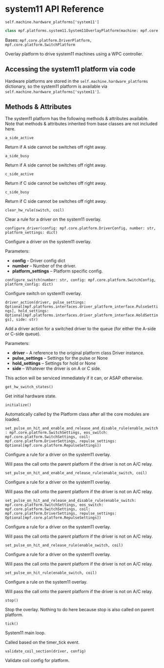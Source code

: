 # system11 API Reference

`self.machine.hardware_platforms['system11']`

``` python
class mpf.platforms.system11.System11OverlayPlatform(machine: mpf.core.machine.MachineController)
```

Bases: `mpf.core.platform.DriverPlatform, mpf.core.platform.SwitchPlatform`

Overlay platform to drive system11 machines using a WPC controller.

## Accessing the system11 platform via code

Hardware platforms are stored in the `self.machine.hardware_platforms` dictionary, so the system11 platform is available via `self.machine.hardware_platforms['system11']`.

## Methods & Attributes

The system11 platform has the following methods & attributes available. Note that methods & attributes inherited from base classes are not included here.

`a_side_active`

Return if A side cannot be switches off right away.

`a_side_busy`

Return if A side cannot be switches off right away.

`c_side_active`

Return if C side cannot be switches off right away.

`c_side_busy`

Return if C side cannot be switches off right away.

`clear_hw_rule(switch, coil)`

Clear a rule for a driver on the system11 overlay.

`configure_driver(config: mpf.core.platform.DriverConfig, number: str, platform_settings: dict)`

Configure a driver on the system11 overlay.

Parameters:

* **config** – Driver config dict
* **number** – Number of the driver.
* **platform_settings** – Platform specific config.

`configure_switch(number: str, config: mpf.core.platform.SwitchConfig, platform_config: dict)`

Configure switch on system11 overlay.

`driver_action(driver, pulse_settings: Optional[mpf.platforms.interfaces.driver_platform_interface.PulseSettings], hold_settings: Optional[mpf.platforms.interfaces.driver_platform_interface.HoldSettings], side: str)`

Add a driver action for a switched driver to the queue (for either the A-side or C-side queue).

Parameters:

* **driver** – A reference to the original platform class Driver instance.
* **pulse_settings** – Settings for the pulse or None
* **hold_settings** – Settings for hold or None
* **side** – Whatever the driver is on A or C side.

This action will be serviced immediately if it can, or ASAP otherwise.

`get_hw_switch_states()`

Get initial hardware state.

`initialize()`

Automatically called by the Platform class after all the core modules are loaded.

`set_pulse_on_hit_and_enable_and_release_and_disable_rule(enable_switch: mpf.core.platform.SwitchSettings, eos_switch: mpf.core.platform.SwitchSettings, coil: mpf.core.platform.DriverSettings, repulse_settings: Optional[mpf.core.platform.RepulseSettings])`

Configure a rule for a driver on the system11 overlay.

Will pass the call onto the parent platform if the driver is not on A/C relay.

`set_pulse_on_hit_and_enable_and_release_rule(enable_switch, coil)`

Configure a rule for a driver on the system11 overlay.

Will pass the call onto the parent platform if the driver is not on A/C relay.

`set_pulse_on_hit_and_release_and_disable_rule(enable_switch: mpf.core.platform.SwitchSettings, eos_switch: mpf.core.platform.SwitchSettings, coil: mpf.core.platform.DriverSettings, repulse_settings: Optional[mpf.core.platform.RepulseSettings])`

Configure a rule for a driver on the system11 overlay.

Will pass the call onto the parent platform if the driver is not on A/C relay.

`set_pulse_on_hit_and_release_rule(enable_switch, coil)`

Configure a rule for a driver on the system11 overlay.

Will pass the call onto the parent platform if the driver is not on A/C relay.

`set_pulse_on_hit_rule(enable_switch, coil)`

Configure a rule on the system11 overlay.

Will pass the call onto the parent platform if the driver is not on A/C relay.

`stop()`

Stop the overlay. Nothing to do here because stop is also called on parent platform.

`tick()`

System11 main loop.

Called based on the timer_tick event.

`validate_coil_section(driver, config)`

Validate coil config for platform.
